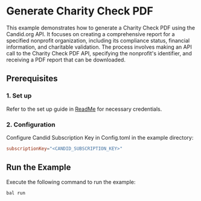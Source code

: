 # Generate Charity Check PDF

This example demonstrates how to generate a Charity Check PDF using the Candid.org API. It focuses on creating a comprehensive report for a specified nonprofit organization, including its compliance status, financial information, and charitable validation. The process involves making an API call to the Charity Check PDF API, specifying the nonprofit's identifier, and receiving a PDF report that can be downloaded.

## Prerequisites

### 1. Set up
Refer to the set up guide in [ReadMe](../../README.md) for necessary credentials.

### 2. Configuration

Configure Candid Subscription Key in Config.toml in the example directory:

```toml
subscriptionKey="<CANDID_SUBSCRIPTION_KEY>"
```

## Run the Example

Execute the following command to run the example:

```bash
bal run
```
